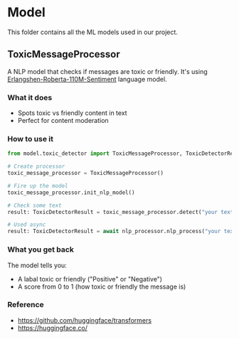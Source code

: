 # Model

This folder contains all the ML models used in our project.

## ToxicMessageProcessor
A NLP model that checks if messages are toxic or friendly. It's using [Erlangshen-Roberta-110M-Sentiment](https://huggingface.co/IDEA-CCNL/Erlangshen-Roberta-110M-Sentiment) language model.

### What it does
- Spots toxic vs friendly content in text
- Perfect for content moderation

### How to use it
```python
from model.toxic_detector import ToxicMessageProcessor, ToxicDetectorResult

# Create processor
toxic_message_processor = ToxicMessageProcessor()

# Fire up the model
toxic_message_processor.init_nlp_model()

# Check some text
result: ToxicDetectorResult = toxic_message_processor.detect("your text here")

# Used async
result: ToxicDetectorResult = await nlp_processor.nlp_process("your text here")
```

### What you get back
The model tells you:
- A labal toxic or friendly ("Positive" or "Negative")
- A score from 0 to 1 (how toxic or friendly the message is)

### Reference
- https://github.com/huggingface/transformers
- https://huggingface.co/

